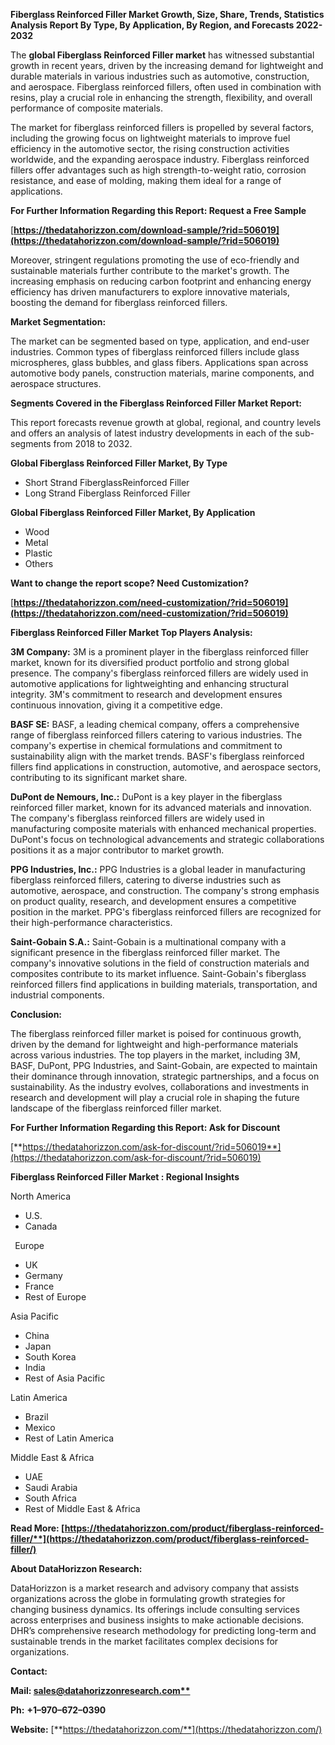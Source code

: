 ﻿**Fiberglass Reinforced Filler  Market Growth, Size, Share, Trends, Statistics Analysis Report By Type, By Application, By Region, and Forecasts 2022-2032**

The **global Fiberglass Reinforced Filler market** has witnessed substantial growth in recent years, driven by the increasing demand for lightweight and durable materials in various industries such as automotive, construction, and aerospace. Fiberglass reinforced fillers, often used in combination with resins, play a crucial role in enhancing the strength, flexibility, and overall performance of composite materials. 

The market for fiberglass reinforced fillers is propelled by several factors, including the growing focus on lightweight materials to improve fuel efficiency in the automotive sector, the rising construction activities worldwide, and the expanding aerospace industry. Fiberglass reinforced fillers offer advantages such as high strength-to-weight ratio, corrosion resistance, and ease of molding, making them ideal for a range of applications.

**For Further Information Regarding this Report: Request a Free Sample**	

[**https://thedatahorizzon.com/download-sample/?rid=506019](https://thedatahorizzon.com/download-sample/?rid=506019)** 

Moreover, stringent regulations promoting the use of eco-friendly and sustainable materials further contribute to the market's growth. The increasing emphasis on reducing carbon footprint and enhancing energy efficiency has driven manufacturers to explore innovative materials, boosting the demand for fiberglass reinforced fillers.

**Market Segmentation:**

The market can be segmented based on type, application, and end-user industries. Common types of fiberglass reinforced fillers include glass microspheres, glass bubbles, and glass fibers. Applications span across automotive body panels, construction materials, marine components, and aerospace structures.

**Segments Covered in the Fiberglass Reinforced Filler Market Report:**

This report forecasts revenue growth at global, regional, and country levels and offers an analysis of latest industry developments in each of the sub-segments from 2018 to 2032.

**Global Fiberglass Reinforced Filler Market, By Type**

- Short Strand FiberglassReinforced Filler
- Long Strand Fiberglass Reinforced Filler

**Global Fiberglass Reinforced Filler Market, By Application**

- Wood
- Metal
- Plastic
- Others

**Want to change the report scope? Need Customization?**

[**https://thedatahorizzon.com/need-customization/?rid=506019](https://thedatahorizzon.com/need-customization/?rid=506019)** 

**Fiberglass Reinforced Filler Market Top Players Analysis:**

**3M Company:** 3M is a prominent player in the fiberglass reinforced filler market, known for its diversified product portfolio and strong global presence. The company's fiberglass reinforced fillers are widely used in automotive applications for lightweighting and enhancing structural integrity. 3M's commitment to research and development ensures continuous innovation, giving it a competitive edge.

**BASF SE:** BASF, a leading chemical company, offers a comprehensive range of fiberglass reinforced fillers catering to various industries. The company's expertise in chemical formulations and commitment to sustainability align with the market trends. BASF's fiberglass reinforced fillers find applications in construction, automotive, and aerospace sectors, contributing to its significant market share.

**DuPont de Nemours, Inc.:** DuPont is a key player in the fiberglass reinforced filler market, known for its advanced materials and innovation. The company's fiberglass reinforced fillers are widely used in manufacturing composite materials with enhanced mechanical properties. DuPont's focus on technological advancements and strategic collaborations positions it as a major contributor to market growth.

**PPG Industries, Inc.:** PPG Industries is a global leader in manufacturing fiberglass reinforced fillers, catering to diverse industries such as automotive, aerospace, and construction. The company's strong emphasis on product quality, research, and development ensures a competitive position in the market. PPG's fiberglass reinforced fillers are recognized for their high-performance characteristics.

**Saint-Gobain S.A.:** Saint-Gobain is a multinational company with a significant presence in the fiberglass reinforced filler market. The company's innovative solutions in the field of construction materials and composites contribute to its market influence. Saint-Gobain's fiberglass reinforced fillers find applications in building materials, transportation, and industrial components.

**Conclusion:**

The fiberglass reinforced filler market is poised for continuous growth, driven by the demand for lightweight and high-performance materials across various industries. The top players in the market, including 3M, BASF, DuPont, PPG Industries, and Saint-Gobain, are expected to maintain their dominance through innovation, strategic partnerships, and a focus on sustainability. As the industry evolves, collaborations and investments in research and development will play a crucial role in shaping the future landscape of the fiberglass reinforced filler market.

**For Further Information Regarding this Report: Ask for Discount**	

[**https://thedatahorizzon.com/ask-for-discount/?rid=506019**](https://thedatahorizzon.com/ask-for-discount/?rid=506019) 

**Fiberglass Reinforced Filler Market : Regional Insights**

North America

- U.S.
- Canada

` `Europe

- UK
- Germany
- France
- Rest of Europe

Asia Pacific

- China
- Japan
- South Korea
- India
- Rest of Asia Pacific

Latin America

- Brazil
- Mexico
- Rest of Latin America

Middle East & Africa

- UAE
- Saudi Arabia
- South Africa
- Rest of Middle East & Africa

**Read More: [https://thedatahorizzon.com/product/fiberglass-reinforced-filler/**](https://thedatahorizzon.com/product/fiberglass-reinforced-filler/)** 

**About DataHorizzon Research:**

DataHorizzon is a market research and advisory company that assists organizations across the globe in formulating growth strategies for changing business dynamics. Its offerings include consulting services across enterprises and business insights to make actionable decisions. DHR’s comprehensive research methodology for predicting long-term and sustainable trends in the market facilitates complex decisions for organizations.

**Contact:**

**Mail: [sales@datahorizzonresearch.com**](mailto:sales@datahorizzonresearch.com)**

**Ph:** **+1–970–672–0390**

**Website:** [**https://thedatahorizzon.com/**](https://thedatahorizzon.com/)
